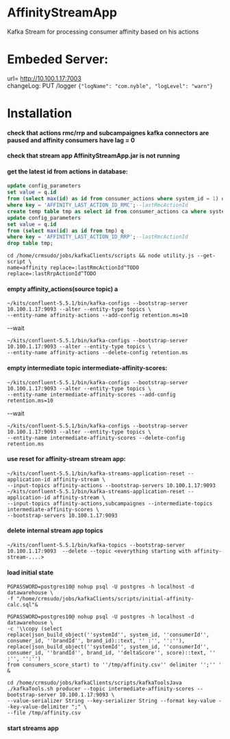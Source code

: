 # AffinityStreamApp
Kafka Stream for processing consumer affinity based on his actions

# Embeded Server:
url= http://10.100.1.17:7003  
changeLog: PUT /logger `{"logName": "com.nyble", "logLevel": "warn"}`

# Installation
#### check that actions rmc/rrp and subcampaignes kafka connectors are paused and affinity consumers have lag = 0

#### check that stream app AffinityStreamApp.jar is not running

#### get the latest id from actions in database:
```sql
update config_parameters  
set value = q.id  
from (select max(id) as id from consumer_actions where system_id = 1) q  
where key = 'AFFINITY_LAST_ACTION_ID_RMC';--lastRmcActionId
create temp table tmp as select id from consumer_actions ca where system_id = 2;
update config_parameters  
set value = q.id  
from (select max(id) as id from tmp) q  
where key = 'AFFINITY_LAST_ACTION_ID_RRP';--lastRmcActionId  
drop table tmp;
```
```shell script
cd /home/crmsudo/jobs/kafkaClients/scripts && node utility.js --get-script \
name=affinity replace=:lastRmcActionId^TODO replace=:lastRrpActionId^TODO
```

#### empty affinity_actions(source topic) a
```shell script
~/kits/confluent-5.5.1/bin/kafka-configs --bootstrap-server 10.100.1.17:9093 --alter --entity-type topics \
--entity-name affinity-actions --add-config retention.ms=10
```
--wait  
```shell script
~/kits/confluent-5.5.1/bin/kafka-configs --bootstrap-server 10.100.1.17:9093 --alter --entity-type topics \
--entity-name affinity-actions --delete-config retention.ms
```


#### empty intermediate topic intermediate-affinity-scores:
```shell script
~/kits/confluent-5.5.1/bin/kafka-configs --bootstrap-server 10.100.1.17:9093 --alter --entity-type topics \
--entity-name intermediate-affinity-scores --add-config retention.ms=10
```
--wait  
```shell script
~/kits/confluent-5.5.1/bin/kafka-configs --bootstrap-server 10.100.1.17:9093 --alter --entity-type topics \
--entity-name intermediate-affinity-scores --delete-config retention.ms
```

#### use reset for affinity-stream stream app:
```shell script
~/kits/confluent-5.5.1/bin/kafka-streams-application-reset --application-id affinity-stream \
--input-topics affinity-actions --bootstrap-servers 10.100.1.17:9093
~/kits/confluent-5.5.1/bin/kafka-streams-application-reset --application-id affinity-stream \
--input-topics affinity-actions,subcampaignes --intermediate-topics intermediate-affinity-scores \
--bootstrap-servers 10.100.1.17:9093
```

#### delete internal stream app topics
`~/kits/confluent-5.5.1/bin/kafka-topics --bootstrap-server 10.100.1.17:9093  --delete --topic <everything starting with affinity-stream-....>`

#### load initial state
```shell script
PGPASSWORD=postgres10@ nohup psql -U postgres -h localhost -d datawarehouse \
-f "/home/crmsudo/jobs/kafkaClients/scripts/initial-affinity-calc.sql"&
```
```shell script
PGPASSWORD=postgres10@ nohup psql -U postgres -h localhost -d datawarehouse \
-c '\\copy (select 
replace(json_build_object(''systemId'', system_id, ''consumerId'', consumer_id, ''brandId'', brand_id)::text, '' :'', '':''),
replace(json_build_object(''systemId'', system_id, ''consumerId'', consumer_id, ''brandId'', brand_id, ''deltaScore'', score)::text, '' :'', '':'')
from consumers_score_start) to ''/tmp/affinity.csv'' delimiter '';'' ' &
```  
```shell script
cd /home/crmsudo/jobs/kafkaClients/scripts/kafkaToolsJava
./kafkaTools.sh producer --topic intermediate-affinity-scores --bootstrap-server 10.100.1.17:9093 \
--value-serializer String --key-serializer String --format key-value --key-value-delimiter ";" \
--file /tmp/affinity.csv
```

#### start streams app